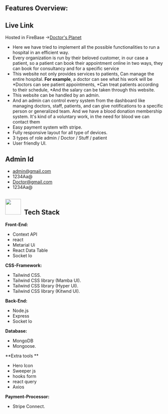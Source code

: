 ## Features Overview:
## Live Link
Hosted in FireBase ->[Doctor's Planet](https://hospital-management83.web.app/)

- Here we have tried to implement all the possible functionalities to run a hospital in an efficient way.
- Every organization is run by their beloved customer, in our case a patient, so a patient can book their appointment online in two ways, they can book for      consultancy and for a specific service
- This website not only provides services to patients, Can manage the entire hospital. **For example**, a doctor can see what his work will be 
*Doctors can see patient appointments,
*Can treat patients according to their schedule,
*And the salary can be taken through this website.
- This website can be handled by an admin. 
- And an admin can control every system from the dashboard like managing doctors, staff, patients, and can give notifications to a specific person or generalized team. And we have a blood donation membership system. It's kind of a voluntary work, in the need for blood we can contact them
- Easy payment system with stripe.
- Fully responsive layout for all type of devices.
- 3 types of role admin / Doctor / Stuff / patient 
- User friendly UI.

## Admin Id
- admin@gmail.com
- 1234Aa@
- Doctor@gmail.com
- 1234Aa@

<h2><img src = "https://media2.giphy.com/media/QssGEmpkyEOhBCb7e1/giphy.gif?cid=ecf05e47a0n3gi1bfqntqmob8g9aid1oyj2wr3ds3mg700bl&rid=giphy.gif" width='50'/>&nbsp; Tech Stack</h2>

**Front-End:** 
- Context API
- react
- Metarial Ui
- React Data Table
- Socket Io

**CSS-Framework:** 
- Tailwind CSS.
- Tailwind CSS library (Mamba UI).
- Tailwind CSS library (Hyper UI).
- Tailwind CSS library (Kitwnd UI).

**Back-End:** 
- Node.js
- Express
- Socket Io

**Database:** 
- MongoDB
- Mongoose.

**Extra tools ** 
- Hero Icon
- Sweeper js
- hooks form
- react query
- Axios 

**Payment-Processor:** 
- Stripe Connect.
